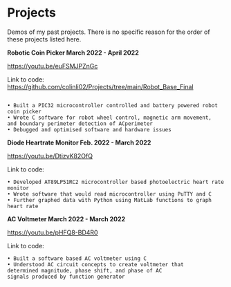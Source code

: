 # Projects
Demos of my past projects. 
There is no specific reason for the order of these projects listed here.

**Robotic Coin Picker March 2022 - April 2022**

https://youtu.be/euFSMJPZnGc

Link to code: https://github.com/colinli02/Projects/tree/main/Robot_Base_Final 
```

• Built a PIC32 microcontroller controlled and battery powered robot coin picker
• Wrote C software for robot wheel control, magnetic arm movement, 
and boundary perimeter detection of ACperimeter
• Debugged and optimised software and hardware issues
```

**Diode Heartrate Monitor Feb. 2022 - March 2022**

https://youtu.be/DtizvK82OfQ

Link to code:

```
• Developed AT89LP51RC2 microcontroller based photoelectric heart rate monitor
• Wrote software that would read microcontroller using PuTTY and C
• Further graphed data with Python using MatLab functions to graph heart rate
```
**AC Voltmeter March 2022 - March 2022**

https://youtu.be/pHFQ8-BD4R0

Link to code:
```
• Built a software based AC voltmeter using C
• Understood AC circuit concepts to create voltmeter that 
determined magnitude, phase shift, and phase of AC
signals produced by function generator
```
